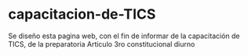 # capacitacion-de-TICS
Se diseño esta pagina web, con el fin de informar de la capacitación de TICS, de la preparatoria Articulo 3ro constitucional diurno
